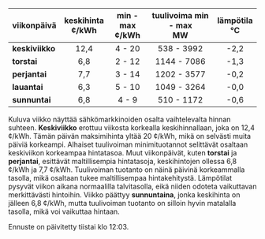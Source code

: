 | viikonpäivä  | keskihinta<br>¢/kWh | min - max<br>¢/kWh | tuulivoima min - max<br>MW | lämpötila<br>°C |
|:-------------|:----------------:|:----------------:|:-------------:|:-------------:|
| **keskiviikko** | 12,4 | 4 - 20 | 538 - 3992 | -2,2 |
| **torstai** | 6,8 | 2 - 12 | 1144 - 7086 | -1,3 |
| **perjantai** | 7,7 | 3 - 14 | 1202 - 3577 | -0,2 |
| **lauantai** | 6,3 | 5 - 10 | 1049 - 3264 | -0,0 |
| **sunnuntai** | 6,8 | 4 - 9 | 510 - 1172 | -0,6 |

Kuluva viikko näyttää sähkömarkkinoiden osalta vaihtelevalta hinnan suhteen. **Keskiviikko** erottuu viikosta korkealla keskihinnallaan, joka on 12,4 ¢/kWh. Tämän päivän maksimihinta yltää 20 ¢/kWh, mikä on selvästi muita päiviä korkeampi. Alhaiset tuulivoiman minimituotannot selittävät osaltaan keskiviikon korkeampaa hintatasoa. Muut viikonpäivät, kuten **torstai** ja **perjantai**, esittävät maltillisempia hintatasoja, keskihintojen ollessa 6,8 ¢/kWh ja 7,7 ¢/kWh. Tuulivoiman tuotanto on näinä päivinä korkeammalla tasolla, mikä osaltaan tukee maltillisempaa hintakehitystä. Lämpötilat pysyvät viikon aikana normaalilla talvitasolla, eikä niiden odoteta vaikuttavan merkittävästi hintoihin. Viikko päättyy **sunnuntaina**, jonka keskihinta on jälleen 6,8 ¢/kWh, mutta tuulivoiman tuotanto on silloin hyvin matalalla tasolla, mikä voi vaikuttaa hintaan.

Ennuste on päivitetty tiistai klo 12:03.